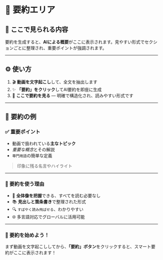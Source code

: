 # 🧠 要約エリア

## 📌 ここで見られる内容

要約を生成すると、**AIによる概要**がここに表示されます。見やすい形式でセクションごとに整理され、重要ポイントが強調されます。

---

## ⚙️ 使い方

1. 🎬 **動画を文字起こし**して、全文を抽出します  
2. ✨ **「要約」をクリック**してAI要約を即座に生成  
3. 📖 **ここで要約を見る** — 明確で構造化され、読みやすい形式です

---

## 📝 要約の例

### ✅ 重要ポイント

- 動画で扱われている**主なトピック**  
- *重要な概念*とその解説  
- `専門用語`の簡単な定義  
> 印象に残る名言やハイライト

---

### 🌟 要約を使う理由

- 🧩 **全体像を把握**できる、すべてを読む必要なし  
- 📚 **見出しと箇条書き**で整理された形式  
- 🔍 `すばやく読み飛ばせる`、わかりやすい  
- 🌐 多言語対応でグローバルに活用可能

---

### 🚀 要約を始めよう！

まず動画を文字起こししてから、**「要約」ボタン**をクリックすると、スマート要約がここに表示されます！
